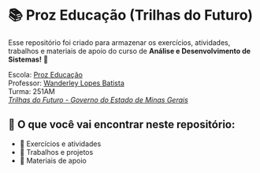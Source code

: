 # 📚 Proz Educação (Trilhas do Futuro)
 Esse repositório foi criado para armazenar os exercícios, atividades, trabalhos e materiais de apoio do curso de **Análise e Desenvolvimento de Sistemas!** 🚀 

Escola: [Proz Educação](https://prozeducacao.com.br/) </br>
Professor: [Wanderley Lopes Batista](https://capacidadevirtual.blogspot.com/p/curriculo-prof-wanderley_20.html) </br> 
Turma: 251AM  </br>
_[Trilhas do Futuro - Governo do Estado de Minas Gerais](https://www.trilhasdefuturo.mg.gov.br/)_

## 📂 O que você vai encontrar neste repositório:
- 📁 Exercícios e atividades
- 📁 Trabalhos e projetos
- 📁 Materiais de apoio